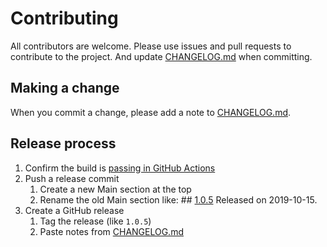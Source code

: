 # Contributing

All contributors are welcome. Please use issues and pull requests to contribute to the project. And update [CHANGELOG.md](CHANGELOG.md) when committing.

## Making a change

When you commit a change, please add a note to [CHANGELOG.md](CHANGELOG.md).

## Release process

1. Confirm the build is [passing in GitHub Actions](https://github.com/__GITHUB_USERNAME__/xxPROJECTxNAMExx/actions)
2. Push a release commit
   1. Create a new Main section at the top
   2. Rename the old Main section like:
          ## [1.0.5](https://github.com/__GITHUB_USERNAME__/xxPROJECTxNAMExx/releases/tag/1.0.5)
          Released on 2019-10-15.
3. Create a GitHub release
   1. Tag the release (like `1.0.5`)
   2. Paste notes from [CHANGELOG.md](CHANGELOG.md)